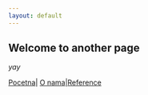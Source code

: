 ```yaml
---
layout: default
---
```


## Welcome to another page

_yay_

[Pocetna](./index.md)| [O nama](#)|[Reference](./reference.md)
